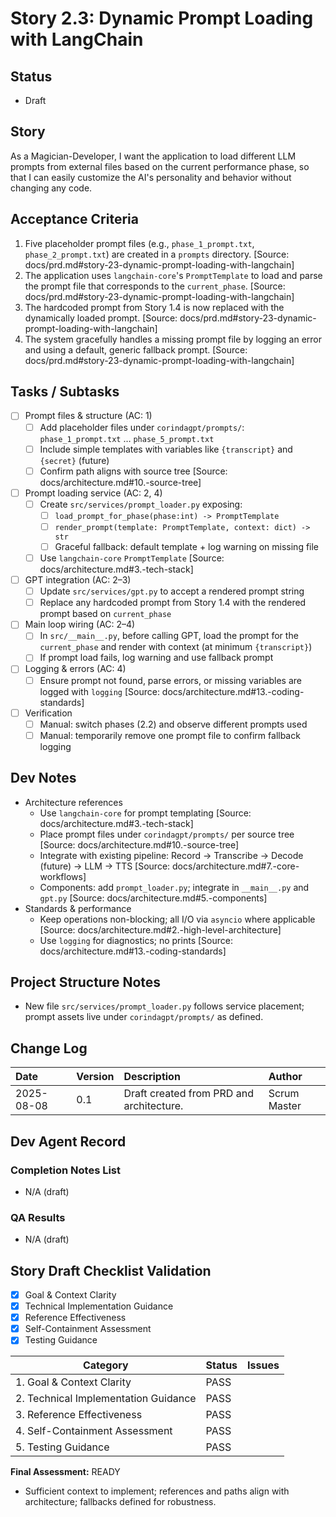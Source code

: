 # Story 2.3: Dynamic Prompt Loading with LangChain

## Status
- Draft

## Story
As a Magician-Developer, I want the application to load different LLM prompts from external files based on the current performance phase, so that I can easily customize the AI's personality and behavior without changing any code.

## Acceptance Criteria
1. Five placeholder prompt files (e.g., `phase_1_prompt.txt`, `phase_2_prompt.txt`) are created in a `prompts` directory. [Source: docs/prd.md#story-23-dynamic-prompt-loading-with-langchain]
2. The application uses `langchain-core`'s `PromptTemplate` to load and parse the prompt file that corresponds to the `current_phase`. [Source: docs/prd.md#story-23-dynamic-prompt-loading-with-langchain]
3. The hardcoded prompt from Story 1.4 is now replaced with the dynamically loaded prompt. [Source: docs/prd.md#story-23-dynamic-prompt-loading-with-langchain]
4. The system gracefully handles a missing prompt file by logging an error and using a default, generic fallback prompt. [Source: docs/prd.md#story-23-dynamic-prompt-loading-with-langchain]

## Tasks / Subtasks
- [ ] Prompt files & structure (AC: 1)
  - [ ] Add placeholder files under `corindagpt/prompts/`: `phase_1_prompt.txt` … `phase_5_prompt.txt`
  - [ ] Include simple templates with variables like `{transcript}` and `{secret}` (future)
  - [ ] Confirm path aligns with source tree [Source: docs/architecture.md#10.-source-tree]
- [ ] Prompt loading service (AC: 2, 4)
  - [ ] Create `src/services/prompt_loader.py` exposing:
    - [ ] `load_prompt_for_phase(phase:int) -> PromptTemplate`
    - [ ] `render_prompt(template: PromptTemplate, context: dict) -> str`
    - [ ] Graceful fallback: default template + log warning on missing file
  - [ ] Use `langchain-core` `PromptTemplate` [Source: docs/architecture.md#3.-tech-stack]
- [ ] GPT integration (AC: 2–3)
  - [ ] Update `src/services/gpt.py` to accept a rendered prompt string
  - [ ] Replace any hardcoded prompt from Story 1.4 with the rendered prompt based on `current_phase`
- [ ] Main loop wiring (AC: 2–4)
  - [ ] In `src/__main__.py`, before calling GPT, load the prompt for the `current_phase` and render with context (at minimum `{transcript}`)
  - [ ] If prompt load fails, log warning and use fallback prompt
- [ ] Logging & errors (AC: 4)
  - [ ] Ensure prompt not found, parse errors, or missing variables are logged with `logging` [Source: docs/architecture.md#13.-coding-standards]
- [ ] Verification
  - [ ] Manual: switch phases (2.2) and observe different prompts used
  - [ ] Manual: temporarily remove one prompt file to confirm fallback logging

## Dev Notes
- Architecture references
  - Use `langchain-core` for prompt templating [Source: docs/architecture.md#3.-tech-stack]
  - Place prompt files under `corindagpt/prompts/` per source tree [Source: docs/architecture.md#10.-source-tree]
  - Integrate with existing pipeline: Record -> Transcribe -> Decode (future) -> LLM -> TTS [Source: docs/architecture.md#7.-core-workflows]
  - Components: add `prompt_loader.py`; integrate in `__main__.py` and `gpt.py` [Source: docs/architecture.md#5.-components]
- Standards & performance
  - Keep operations non-blocking; all I/O via `asyncio` where applicable [Source: docs/architecture.md#2.-high-level-architecture]
  - Use `logging` for diagnostics; no prints [Source: docs/architecture.md#13.-coding-standards]

## Project Structure Notes
- New file `src/services/prompt_loader.py` follows service placement; prompt assets live under `corindagpt/prompts/` as defined.

## Change Log
| Date | Version | Description | Author |
| :--- | :--- | :--- | :--- |
| 2025-08-08 | 0.1 | Draft created from PRD and architecture. | Scrum Master |

## Dev Agent Record

### Completion Notes List
- N/A (draft)

### QA Results
- N/A (draft)

## Story Draft Checklist Validation

- [x] Goal & Context Clarity
- [x] Technical Implementation Guidance
- [x] Reference Effectiveness
- [x] Self-Containment Assessment
- [x] Testing Guidance

| Category                             | Status | Issues |
| ------------------------------------ | ------ | ------ |
| 1. Goal & Context Clarity            | PASS   |        |
| 2. Technical Implementation Guidance | PASS   |        |
| 3. Reference Effectiveness           | PASS   |        |
| 4. Self-Containment Assessment       | PASS   |        |
| 5. Testing Guidance                  | PASS   |        |

**Final Assessment:** READY

- Sufficient context to implement; references and paths align with architecture; fallbacks defined for robustness.
